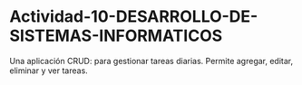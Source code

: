 # Actividad-10-DESARROLLO-DE-SISTEMAS-INFORMATICOS
Una aplicación CRUD: para gestionar tareas diarias. Permite agregar, editar, eliminar y ver tareas.
